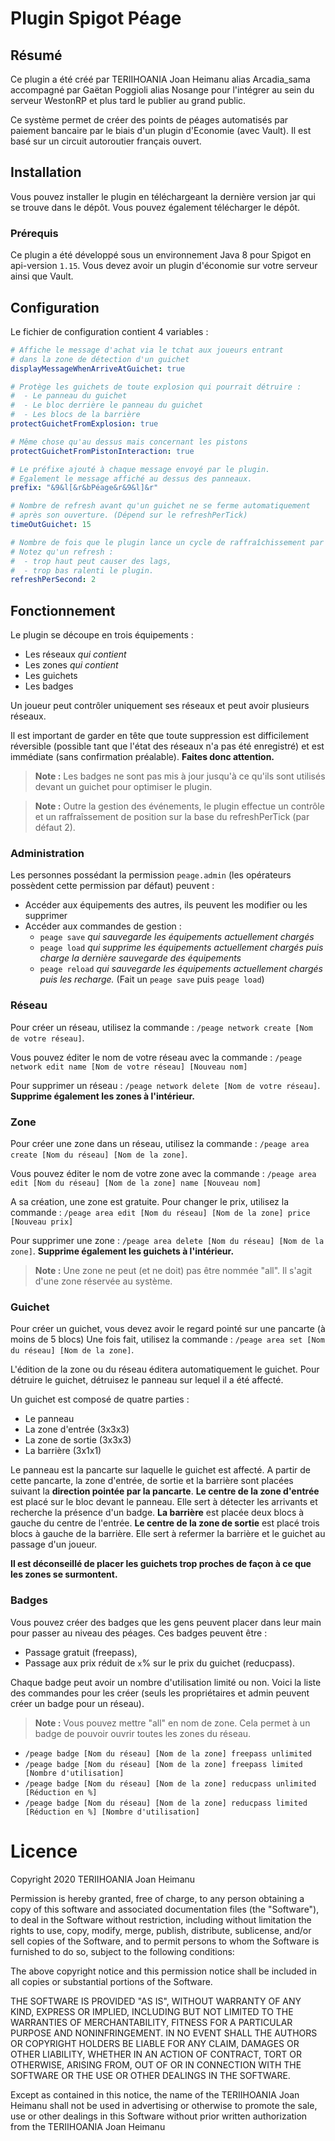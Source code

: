 # Plugin Spigot Péage

## Résumé

Ce plugin a été créé par TERIIHOANIA Joan Heimanu alias Arcadia_sama accompagné
par Gaëtan Poggioli alias Nosange pour l'intégrer au sein du serveur WestonRP et
plus tard le publier au grand public.

Ce système permet de créer des points de péages automatisés par paiement bancaire
par le biais d'un plugin d'Economie (avec Vault). Il est basé
sur un circuit autoroutier français ouvert.

## Installation
Vous pouvez installer le plugin en téléchargeant la dernière version jar
qui se trouve dans le dépôt. Vous pouvez également télécharger le dépôt.

### Prérequis
Ce plugin a été développé sous un environnement Java 8 pour Spigot en 
api-version `1.15`. Vous devez avoir un plugin d'économie sur votre serveur ainsi que Vault.


## Configuration
Le fichier de configuration contient 4 variables :
```yaml
# Affiche le message d'achat via le tchat aux joueurs entrant
# dans la zone de détection d'un guichet
displayMessageWhenArriveAtGuichet: true

# Protège les guichets de toute explosion qui pourrait détruire :
#  - Le panneau du guichet
#  - Le bloc derrière le panneau du guichet
#  - Les blocs de la barrière
protectGuichetFromExplosion: true

# Même chose qu'au dessus mais concernant les pistons
protectGuichetFromPistonInteraction: true

# Le préfixe ajouté à chaque message envoyé par le plugin.
# Egalement le message affiché au dessus des panneaux.
prefix: "&9&l[&r&bPéage&r&9&l]&r"

# Nombre de refresh avant qu'un guichet ne se ferme automatiquement
# après son ouverture. (Dépend sur le refreshPerTick)
timeOutGuichet: 15

# Nombre de fois que le plugin lance un cycle de raffraîchissement par seconde.
# Notez qu'un refresh :
#  - trop haut peut causer des lags,
#  - trop bas ralenti le plugin.
refreshPerSecond: 2
```

## Fonctionnement

Le plugin se découpe en trois équipements :
 - Les réseaux *qui contient*
 - Les zones *qui contient*
 - Les guichets
 - Les badges

Un joueur peut contrôler uniquement ses réseaux et peut avoir plusieurs réseaux.

Il est important de garder en tête que toute suppression est difficilement
réversible (possible tant que l'état des réseaux n'a pas été enregistré)
et est immédiate (sans confirmation préalable).
**Faites donc attention.**

> **Note :** Les badges ne sont pas mis à jour jusqu'à ce qu'ils
sont utilisés devant un guichet pour optimiser le plugin.

> **Note :** Outre la gestion des événements, le plugin effectue un contrôle
et un raffraîssement de position sur la base du refreshPerTick (par défaut 2).

### Administration
Les personnes possédant la permission `peage.admin` (les opérateurs possèdent
cette permission par défaut) peuvent :
 - Accéder aux équipements des autres, ils peuvent les modifier ou les supprimer
 - Accéder aux commandes de gestion :
    - `peage save` *qui sauvegarde les équipements actuellement chargés*
    - `peage load` *qui supprime les équipements actuellement chargés puis charge la dernière sauvegarde des équipements*
    - `peage reload` *qui sauvegarde les équipements actuellement chargés puis les recharge.* (Fait un `peage save` puis `peage load`)

### Réseau
Pour créer un réseau, utilisez la commande :
`/peage network create [Nom de votre réseau]`.

Vous pouvez éditer le nom de votre réseau avec la commande :
`/peage network edit name [Nom de votre réseau] [Nouveau nom]`

Pour supprimer un réseau : `/peage network delete [Nom de votre réseau]`.
**Supprime également les zones à l'intérieur.**

### Zone
Pour créer une zone dans un réseau, utilisez la commande :
`/peage area create [Nom du réseau] [Nom de la zone]`.

Vous pouvez éditer le nom de votre zone avec la commande :
`/peage area edit [Nom du réseau] [Nom de la zone] name [Nouveau nom]`

A sa création, une zone est gratuite. Pour changer le prix, utilisez
la commande :
`/peage area edit [Nom du réseau] [Nom de la zone] price [Nouveau prix]`

Pour supprimer une zone : `/peage area delete [Nom du réseau] [Nom de la zone]`.
**Supprime également les guichets à l'intérieur.**

> **Note :** Une zone ne peut (et ne doit) pas être nommée "all". Il s'agit d'une
>zone réservée au système.


### Guichet
Pour créer un guichet, vous devez avoir le regard pointé sur une pancarte (à
moins de 5 blocs) Une fois fait, utilisez la commande :
`/peage area set [Nom du réseau] [Nom de la zone]`.

L'édition de la zone ou du réseau éditera automatiquement le guichet. Pour
détruire le guichet, détruisez le panneau sur lequel il a été affecté.

Un guichet est composé de quatre parties :
 - Le panneau
 - La zone d'entrée (3x3x3)
 - La zone de sortie (3x3x3)
 - La barrière (3x1x1)

Le panneau est la pancarte sur laquelle le guichet est affecté. A partir de
cette pancarte, la zone d'entrée, de sortie et la barrière sont placées
suivant la **direction pointée par la pancarte**.
**Le centre de la zone d'entrée** est placé sur le bloc devant le panneau.
Elle sert à détecter les arrivants et recherche la présence d'un badge.
**La barrière** est placée deux blocs à gauche du centre de l'entrée.
**Le centre de la zone de sortie** est placé trois blocs à gauche de la barrière.
Elle sert à refermer la barrière et le guichet au passage d'un joueur.

**Il est déconseillé de placer les guichets trop proches de façon à ce que
les zones se surmontent.**

### Badges
Vous pouvez créer des badges que les gens peuvent placer dans leur main
pour passer au niveau des péages. Ces badges peuvent être :
 - Passage gratuit (freepass),
 - Passage aux prix réduit de `x`% sur le prix du guichet (reducpass).

Chaque badge peut avoir un nombre d'utilisation limité ou non.
Voici la liste des commandes pour les créer (seuls les propriétaires
et admin peuvent créer un badge pour un réseau).

> **Note :** Vous pouvez mettre "all" en nom de zone. Cela permet à un badge
>de pouvoir ouvrir toutes les zones du réseau.

 - `/peage badge [Nom du réseau] [Nom de la zone] freepass unlimited`
 - `/peage badge [Nom du réseau] [Nom de la zone] freepass limited [Nombre d'utilisation]`
 - `/peage badge [Nom du réseau] [Nom de la zone] reducpass unlimited [Réduction en %]`
 - `/peage badge [Nom du réseau] [Nom de la zone] reducpass limited [Réduction en %] [Nombre d'utilisation]`
 
 # Licence
 Copyright 2020 TERIIHOANIA Joan Heimanu
 
 Permission is hereby granted, free of charge, to any person obtaining a copy of this software and associated documentation files (the "Software"), to deal in the Software without restriction, including without limitation the rights to use, copy, modify, merge, publish, distribute, sublicense, and/or sell copies of the Software, and to permit persons to whom the Software is furnished to do so, subject to the following conditions:
 
 The above copyright notice and this permission notice shall be included in all copies or substantial portions of the Software.
 
 THE SOFTWARE IS PROVIDED "AS IS", WITHOUT WARRANTY OF ANY KIND, EXPRESS OR IMPLIED, INCLUDING BUT NOT LIMITED TO THE WARRANTIES OF MERCHANTABILITY, FITNESS FOR A PARTICULAR PURPOSE AND NONINFRINGEMENT. IN NO EVENT SHALL THE AUTHORS OR COPYRIGHT HOLDERS BE LIABLE FOR ANY CLAIM, DAMAGES OR OTHER LIABILITY, WHETHER IN AN ACTION OF CONTRACT, TORT OR OTHERWISE, ARISING FROM, OUT OF OR IN CONNECTION WITH THE SOFTWARE OR THE USE OR OTHER DEALINGS IN THE SOFTWARE.
 
 Except as contained in this notice, the name of the TERIIHOANIA Joan Heimanu shall not be used in advertising or otherwise to promote the sale, use or other dealings in this Software without prior written authorization from the TERIIHOANIA Joan Heimanu